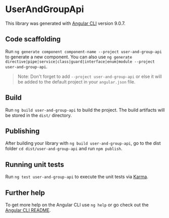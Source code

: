 # UserAndGroupApi

This library was generated with [Angular CLI](https://github.com/angular/angular-cli) version 9.0.7.

## Code scaffolding

Run `ng generate component component-name --project user-and-group-api` to generate a new component. You can also use `ng generate directive|pipe|service|class|guard|interface|enum|module --project user-and-group-api`.
> Note: Don't forget to add `--project user-and-group-api` or else it will be added to the default project in your `angular.json` file.

## Build

Run `ng build user-and-group-api` to build the project. The build artifacts will be stored in the `dist/` directory.

## Publishing

After building your library with `ng build user-and-group-api`, go to the dist folder `cd dist/user-and-group-api` and run `npm publish`.

## Running unit tests

Run `ng test user-and-group-api` to execute the unit tests via [Karma](https://karma-runner.github.io).

## Further help

To get more help on the Angular CLI use `ng help` or go check out the [Angular CLI README](https://github.com/angular/angular-cli/blob/master/README.md).

